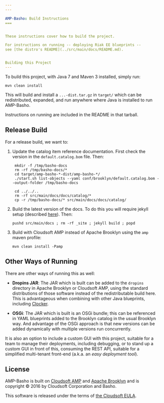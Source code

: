 ```yaml
---
---

AMP-Basho: Build Instructions
===


These instructions cover how to build the project.

For instructions on running -- deploying Riak EE blueprints -- 
see [the distro's README](../src/main/docs/README.md).


Building this Project
---
```


To build this project, with Java 7 and Maven 3 installed, simply run:

    mvn clean install
    
This will build and install a `...-dist.tar.gz` in `target/` which can be redistributed, 
expanded, and run anywhere where Java is installed to run AMP-Basho.

Instructions on running are included in the README in that tarball.


Release Build
---

For a release build, we want to:

1. Update the catalog item reference documentation. First check the version in the `default.catalog.bom` file. Then:

        mkdir -f /tmp/basho-docs
        rm -rf /tmp/basho-docs/*
        cd target/amp-basho-*-dist/amp-basho-*/
        ./start.sh list-objects --yaml conf/brooklyn/default.catalog.bom --output-folder /tmp/basho-docs
        
        cd ../../..
        rm -rf src/main/docs/docs/catalog/*
        cp -r /tmp/basho-docs/* src/main/docs/docs/catalog/

2. Build the latest version of the docs. To do this you will require 
   jekyll setup (described [here](https://github.com/apache/brooklyn-docs/blob/master/README.md)).
   Then:

       pushd src/main/docs ; rm -rf _site ; jekyll build ; popd
       
3. Build with Cloudsoft AMP instead of Apache Brooklyn using the `amp` maven profile:
      
       mvn clean install -Pamp


Other Ways of Running
---

There are other ways of running this as well:

* **Dropins JAR**: The JAR which is built can be added to the `dropins` directory in Apache Brooklyn or Cloudsoft AMP,
  using the standard distributions of those software instead of the redistributable build here.
  This is advantageous when combining with other Java blueprints, including [Clocker](http://clocker.io).

* **OSGi**: The JAR which is built is an OSGi bundle; this can be referenced in YAML blueprints 
  added to the Brooklyn catalog in the usual Brooklyn way. And advantage of the OSGi approach
  is that new versions can be added dynamically with multiple versions run concurrently.

It is also an option to include a custom GUI with this project, 
suitable for a team to manage their deployments, including debugging,
or to stand up a custom GUI in front of this, consuming the REST API, 
suitable for a simplified multi-tenant front-end (a.k.a. an *easy deployment tool*).


License
---

AMP-Basho is built on [Cloudsoft AMP](http://www.cloudsoftcorp.com) and [Apache Brooklyn](http://brooklyn.io)
and is copyright &copy; 2016 by Cloudsoft Corporation and Basho.

This software is released under the terms of [the Cloudsoft EULA](../LICENSE.txt).
